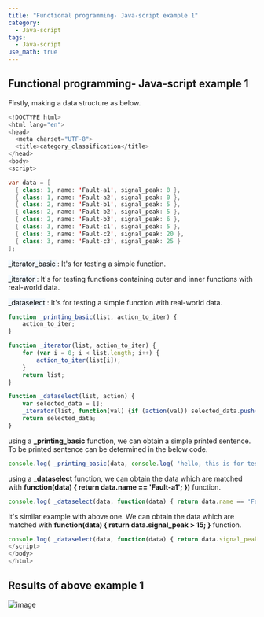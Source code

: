 ```yaml
---
title: "Functional programming- Java-script example 1"
category:
  - Java-script
tags:
  - Java-script
use_math: true
---
```


## Functional programming- Java-script example 1
Firstly, making a data structure as below.

```java
<!DOCTYPE html>
<html lang="en">
<head>
  <meta charset="UTF-8">
  <title>category_classification</title>
</head>
<body>
<script>

var data = [
  { class: 1, name: 'Fault-a1', signal_peak: 0 },
  { class: 1, name: 'Fault-a2', signal_peak: 0 },
  { class: 2, name: 'Fault-b1', signal_peak: 5 },
  { class: 2, name: 'Fault-b2', signal_peak: 5 },
  { class: 2, name: 'Fault-b3', signal_peak: 6 },
  { class: 3, name: 'Fault-c1', signal_peak: 5 },
  { class: 3, name: 'Fault-c2', signal_peak: 20 },
  { class: 3, name: 'Fault-c3', signal_peak: 25 }
];
```

<mark style='background-color: #f1f8ff'>_iterator_basic </mark>  : It's for testing a simple function.

<mark style='background-color: #f1f8ff'>_iterator </mark>  : It's for testing functions containing outer and inner functions  with real-world data.

<mark style='background-color: #f1f8ff'>_dataselect</mark>  : It's for testing a simple function with real-world data.

```javascript
function _printing_basic(list, action_to_iter) {
    action_to_iter;
}

function _iterator(list, action_to_iter) {
    for (var i = 0; i < list.length; i++) {
        action_to_iter(list[i]);
    }
    return list;
}

function _dataselect(list, action) {
    var selected_data = [];
    _iterator(list, function(val) {if (action(val)) selected_data.push(val); });
    return selected_data;
}
```

using a **_printing_basic** function, we can obtain a simple printed sentence. To be printed sentence can be determined in the below code.

```javascript
console.log( _printing_basic(data, console.log( 'hello, this is for testing') ));
```

using a **_dataselect** function, we can obtain the data which are matched with **function(data) { return data.name == 'Fault-a1'; })** function.

```javascript
console.log( _dataselect(data, function(data) { return data.name == 'Fault-a1'; }) );
```

It's similar example with above one. We can obtain the data which are matched with **function(data) { return data.signal_peak > 15; }** function.

```javascript
console.log( _dataselect(data, function(data) { return data.signal_peak > 15; }));
</script>
</body>
</html>
```

## Results of above example 1
![image](https://user-images.githubusercontent.com/71545160/132465805-6b2c12ed-a7bd-4fe9-8dfa-a1284dec5966.png)

